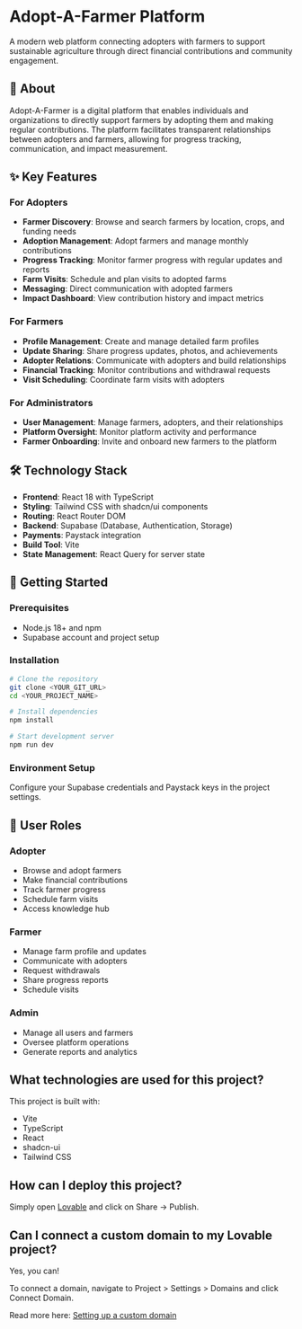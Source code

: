 # Adopt-A-Farmer Platform

A modern web platform connecting adopters with farmers to support sustainable agriculture through direct financial contributions and community engagement.

## 🌱 About

Adopt-A-Farmer is a digital platform that enables individuals and organizations to directly support farmers by adopting them and making regular contributions. The platform facilitates transparent relationships between adopters and farmers, allowing for progress tracking, communication, and impact measurement.

## ✨ Key Features

### For Adopters
- **Farmer Discovery**: Browse and search farmers by location, crops, and funding needs
- **Adoption Management**: Adopt farmers and manage monthly contributions
- **Progress Tracking**: Monitor farmer progress with regular updates and reports
- **Farm Visits**: Schedule and plan visits to adopted farms
- **Messaging**: Direct communication with adopted farmers
- **Impact Dashboard**: View contribution history and impact metrics

### For Farmers
- **Profile Management**: Create and manage detailed farm profiles
- **Update Sharing**: Share progress updates, photos, and achievements
- **Adopter Relations**: Communicate with adopters and build relationships
- **Financial Tracking**: Monitor contributions and withdrawal requests
- **Visit Scheduling**: Coordinate farm visits with adopters

### For Administrators
- **User Management**: Manage farmers, adopters, and their relationships
- **Platform Oversight**: Monitor platform activity and performance
- **Farmer Onboarding**: Invite and onboard new farmers to the platform

## 🛠 Technology Stack

- **Frontend**: React 18 with TypeScript
- **Styling**: Tailwind CSS with shadcn/ui components
- **Routing**: React Router DOM
- **Backend**: Supabase (Database, Authentication, Storage)
- **Payments**: Paystack integration
- **Build Tool**: Vite
- **State Management**: React Query for server state

## 🚀 Getting Started

### Prerequisites
- Node.js 18+ and npm
- Supabase account and project setup

### Installation

```bash
# Clone the repository
git clone <YOUR_GIT_URL>
cd <YOUR_PROJECT_NAME>

# Install dependencies
npm install

# Start development server
npm run dev
```

### Environment Setup
Configure your Supabase credentials and Paystack keys in the project settings.

## 📱 User Roles

### Adopter
- Browse and adopt farmers
- Make financial contributions
- Track farmer progress
- Schedule farm visits
- Access knowledge hub

### Farmer
- Manage farm profile and updates
- Communicate with adopters
- Request withdrawals
- Share progress reports
- Schedule visits

### Admin
- Manage all users and farmers
- Oversee platform operations
- Generate reports and analytics

## What technologies are used for this project?

This project is built with:

- Vite
- TypeScript
- React
- shadcn-ui
- Tailwind CSS

## How can I deploy this project?

Simply open [Lovable](https://lovable.dev/projects/ecb557e0-98a2-4ddf-90bf-0b0dec61ba77) and click on Share -> Publish.

## Can I connect a custom domain to my Lovable project?

Yes, you can!

To connect a domain, navigate to Project > Settings > Domains and click Connect Domain.

Read more here: [Setting up a custom domain](https://docs.lovable.dev/tips-tricks/custom-domain#step-by-step-guide)
